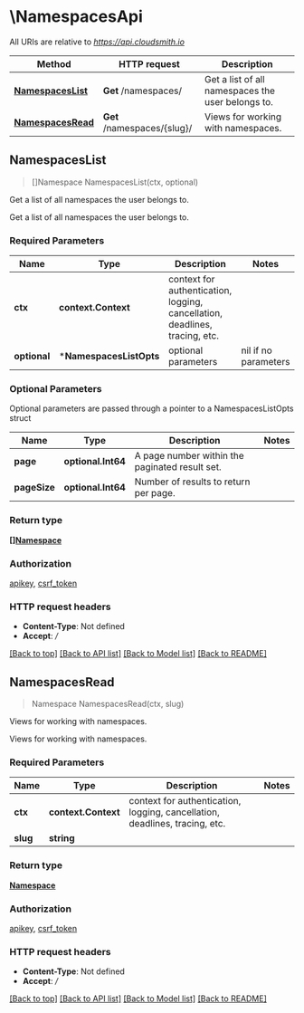 # \NamespacesApi

All URIs are relative to *https://api.cloudsmith.io*

Method | HTTP request | Description
------------- | ------------- | -------------
[**NamespacesList**](NamespacesApi.md#NamespacesList) | **Get** /namespaces/ | Get a list of all namespaces the user belongs to.
[**NamespacesRead**](NamespacesApi.md#NamespacesRead) | **Get** /namespaces/{slug}/ | Views for working with namespaces.



## NamespacesList

> []Namespace NamespacesList(ctx, optional)

Get a list of all namespaces the user belongs to.

Get a list of all namespaces the user belongs to.

### Required Parameters


Name | Type | Description  | Notes
------------- | ------------- | ------------- | -------------
**ctx** | **context.Context** | context for authentication, logging, cancellation, deadlines, tracing, etc.
 **optional** | ***NamespacesListOpts** | optional parameters | nil if no parameters

### Optional Parameters

Optional parameters are passed through a pointer to a NamespacesListOpts struct


Name | Type | Description  | Notes
------------- | ------------- | ------------- | -------------
 **page** | **optional.Int64**| A page number within the paginated result set. | 
 **pageSize** | **optional.Int64**| Number of results to return per page. | 

### Return type

[**[]Namespace**](Namespace.md)

### Authorization

[apikey](../README.md#apikey), [csrf_token](../README.md#csrf_token)

### HTTP request headers

- **Content-Type**: Not defined
- **Accept**: */*

[[Back to top]](#) [[Back to API list]](../README.md#documentation-for-api-endpoints)
[[Back to Model list]](../README.md#documentation-for-models)
[[Back to README]](../README.md)


## NamespacesRead

> Namespace NamespacesRead(ctx, slug)

Views for working with namespaces.

Views for working with namespaces.

### Required Parameters


Name | Type | Description  | Notes
------------- | ------------- | ------------- | -------------
**ctx** | **context.Context** | context for authentication, logging, cancellation, deadlines, tracing, etc.
**slug** | **string**|  | 

### Return type

[**Namespace**](Namespace.md)

### Authorization

[apikey](../README.md#apikey), [csrf_token](../README.md#csrf_token)

### HTTP request headers

- **Content-Type**: Not defined
- **Accept**: */*

[[Back to top]](#) [[Back to API list]](../README.md#documentation-for-api-endpoints)
[[Back to Model list]](../README.md#documentation-for-models)
[[Back to README]](../README.md)

